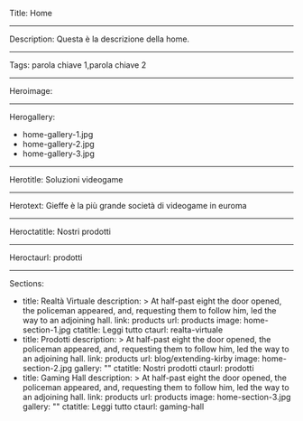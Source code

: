 Title: Home

----

Description: Questa è la descrizione della home.

----

Tags: parola chiave 1,parola chiave 2

----

Heroimage: 

----

Herogallery: 

- home-gallery-1.jpg
- home-gallery-2.jpg
- home-gallery-3.jpg

----

Herotitle: Soluzioni videogame

----

Herotext: Gieffe è la più grande società di videogame in euroma

----

Heroctatitle: Nostri prodotti

----

Heroctaurl: prodotti

----

Sections: 

- 
  title: Realtà Virtuale
  description: >
    At half-past eight the door opened, the
    policeman appeared, and, requesting them
    to follow him, led the way to an
    adjoining hall.
  link: products
  url: products
  image: home-section-1.jpg
  ctatitle: Leggi tutto
  ctaurl: realta-virtuale
- 
  title: Prodotti
  description: >
    At half-past eight the door opened, the
    policeman appeared, and, requesting them
    to follow him, led the way to an
    adjoining hall.
  link: products
  url: blog/extending-kirby
  image: home-section-2.jpg
  gallery: ""
  ctatitle: Nostri prodotti
  ctaurl: prodotti
- 
  title: Gaming Hall
  description: >
    At half-past eight the door opened, the
    policeman appeared, and, requesting them
    to follow him, led the way to an
    adjoining hall.
  link: products
  url: products
  image: home-section-3.jpg
  gallery: ""
  ctatitle: Leggi tutto
  ctaurl: gaming-hall